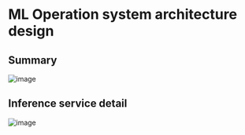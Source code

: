 # ML Operation system architecture design

## Summary

![image](https://user-images.githubusercontent.com/39760546/189385132-01874746-ffce-438f-a40b-ea13236e18ca.png)

## Inference service detail

![image](https://user-images.githubusercontent.com/39760546/189385360-09769224-e5d4-46e8-b526-0240976f775a.png)
